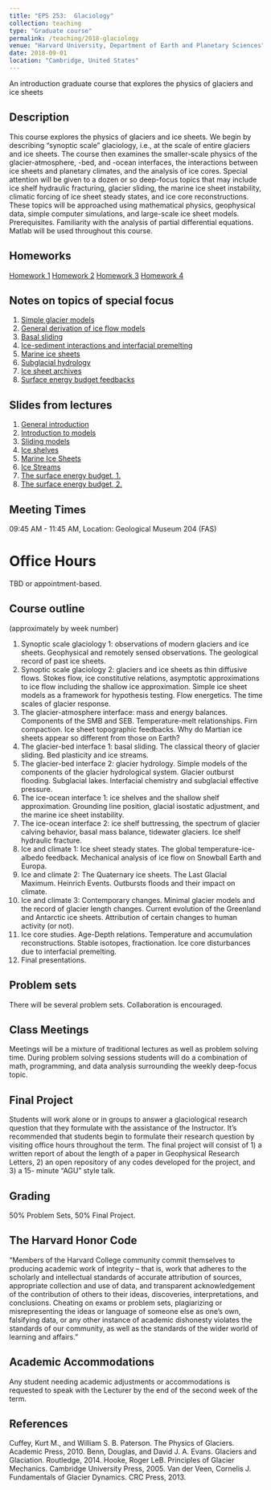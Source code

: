 ```yaml
---
title: "EPS 253:  Glaciology"
collection: teaching
type: "Graduate course"
permalink: /teaching/2018-glaciology
venue: "Harvard University, Department of Earth and Planetary Sciences"
date: 2018-09-01
location: "Cambridge, United States"
---
```


An introduction graduate course that explores the physics of glaciers and ice sheets


## Description
This course explores the physics of glaciers and ice sheets. We begin by describing
“synoptic scale” glaciology, i.e., at the scale of entire glaciers and ice sheets. The course then
examines the smaller-scale physics of the glacier-atmosphere, -bed, and -ocean interfaces, the
interactions between ice sheets and planetary climates, and the analysis of ice cores. Special
attention will be given to a dozen or so deep-focus topics that may include ice shelf hydraulic
fracturing, glacier sliding, the marine ice sheet instability, climatic forcing of ice sheet steady
states, and ice core reconstructions. These topics will be approached using mathematical
physics, geophysical data, simple computer simulations, and large-scale ice sheet models.
Prerequisites. Familiarity with the analysis of partial differential equations. Matlab will be used
throughout this course.

## Homeworks
[Homework 1](/files/eps253/Homework1.pdf)
[Homework 2](/files/eps253/Homework2.pdf)
[Homework 3](/files/eps253/Homework3.pdf)
[Homework 4](/files/eps253/Homework4.pdf)

## Notes on topics of special focus
1. [Simple glacier models](/files/eps253/Notes-1_SimpleGlacierModel.pdf)
2. [General derivation of ice flow models](/files/eps253/Notes-2_GeneralDerivation.pdf)
3. [Basal sliding](/files/eps253/Notes-3_BasalSliding.pdf)
4. [Ice-sediment interactions and interfacial premelting](/files/eps253/Notes-4_BasalPremelting.pdf)
5. [Marine ice sheets](/files/eps253/Notes-5_MarineIceSheets.pdf)
6. [Subglacial hydrology](/files/eps253/Notes-6_SubglacialHydrology.pdf)
7. [Ice sheet archives](/files/eps253/Notes-7_IceSheetArchives.pdf)
8. [Surface energy budget feedbacks](/files/eps253/Notes-8_HypsometricFeedback.pdf)

## Slides from lectures
1. [General introduction](/files/eps253/Slides-1_Introduction.pdf)
2. [Introduction to models](/files/eps253/Slides-2_ModelsIntro.pdf)
3. [Sliding models](/files/eps253/Slides-3_SlidingModels.pdf)
4. [Ice shelves](/files/eps253/Slides-4_IceShelves.pdf)
5. [Marine Ice Sheets](/files/eps253/Slides-5_MarineIceSheets.pdf)
6. [Ice Streams](/files/eps253/Slides-6_IceStreams.pdf)
7. [The surface energy budget, 1.](/files/eps253/Slides-9_SurfaceEnergyBalance.pdf)
8. [The surface energy budget, 2.](/files/eps253/Slides-10_SebProcesses.pdf)

## Meeting Times
09:45 AM - 11:45 AM, Location: Geological Museum 204 (FAS)
# Office Hours 
TBD or appointment-based.

## Course outline 
(approximately by week number)

1. Synoptic scale glaciology 1: observations of modern glaciers and ice sheets. Geophysical
and remotely sensed observations. The geological record of past ice sheets.
2. Synoptic scale glaciology 2: glaciers and ice sheets as thin diffusive flows. Stokes flow,
ice constitutive relations, asymptotic approximations to ice flow including the shallow
ice approximation. Simple ice sheet models as a framework for hypothesis testing.
Flow energetics. The time scales of glacier response.
3. The glacier-atmosphere interface: mass and energy balances. Components of the SMB
and SEB. Temperature-melt relationships. Firn compaction. Ice sheet topographic
feedbacks. Why do Martian ice sheets appear so different from those on Earth?
4. The glacier-bed interface 1: basal sliding. The classical theory of glacier sliding. Bed
plasticity and ice streams.
5. The glacier-bed interface 2: glacier hydrology. Simple models of the components of the
glacier hydrological system. Glacier outburst flooding. Subglacial lakes. Interfacial
chemistry and subglacial effective pressure.
6. The ice-ocean interface 1: ice shelves and the shallow shelf approximation. Grounding
line position, glacial isostatic adjustment, and the marine ice sheet instability.
7. The ice-ocean interface 2: ice shelf buttressing, the spectrum of glacier calving behavior,
basal mass balance, tidewater glaciers. Ice shelf hydraulic fracture.
8. Ice and climate 1: Ice sheet steady states. The global temperature-ice-albedo feedback.
Mechanical analysis of ice flow on Snowball Earth and Europa.
9. Ice and climate 2: The Quaternary ice sheets. The Last Glacial Maximum. Heinrich
Events. Outbursts floods and their impact on climate.
10. Ice and climate 3: Contemporary changes. Minimal glacier models and the record of
glacier length changes. Current evolution of the Greenland and Antarctic ice sheets.
Attribution of certain changes to human activity (or not).
11. Ice core studies. Age-Depth relations. Temperature and accumulation reconstructions.
Stable isotopes, fractionation. Ice core disturbances due to interfacial premelting.
12. Final presentations.

## Problem sets
There will be several problem sets. Collaboration is encouraged.

## Class Meetings
Meetings will be a mixture of traditional lectures as well as problem solving
time. During problem solving sessions students will do a combination of math, programming,
and data analysis surrounding the weekly deep-focus topic.

## Final Project 
Students will work alone or in groups to answer a glaciological research question
that they formulate with the assistance of the Instructor. It’s recommended that students
begin to formulate their research question by visiting office hours throughout the term. The
final project will consist of 1) a written report of about the length of a paper in Geophysical
Research Letters, 2) an open repository of any codes developed for the project, and 3) a 15-
minute “AGU” style talk.

## Grading 
50% Problem Sets, 50% Final Project.

## The Harvard Honor Code
“Members of the Harvard College community commit themselves to
producing academic work of integrity – that is, work that adheres to the scholarly and
intellectual standards of accurate attribution of sources, appropriate collection and use of data,
and transparent acknowledgement of the contribution of others to their ideas, discoveries,
interpretations, and conclusions. Cheating on exams or problem sets, plagiarizing or
misrepresenting the ideas or language of someone else as one’s own, falsifying data, or any
other instance of academic dishonesty violates the standards of our community, as well as the
standards of the wider world of learning and affairs.”

## Academic Accommodations
Any student needing academic adjustments or accommodations
is requested to speak with the Lecturer by the end of the second week of the term.

## References
Cuffey, Kurt M., and William S. B. Paterson. The Physics of Glaciers. Academic Press, 2010.
Benn, Douglas, and David J. A. Evans. Glaciers and Glaciation. Routledge, 2014.
Hooke, Roger LeB. Principles of Glacier Mechanics. Cambridge University Press, 2005.
Van der Veen, Cornelis J. Fundamentals of Glacier Dynamics. CRC Press, 2013.
